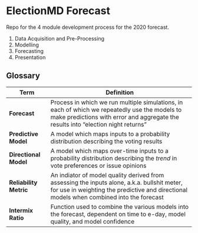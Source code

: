 # ElectionMD Forecast

Repo for the 4 module development process for the 2020 forecast.
1. Data Acquisition and Pre-Processing
2. Modelling
3. Forecasting
4. Presentation


## Glossary

**Term** | **Definition**
--- | ---
**Forecast** | Process in which we run multiple simulations, in each of which we repeatedly use the models to make predictions with error and aggregate the results into “election night returns”
**Predictive Model** | A model which maps inputs to a probability distribution describing the voting results
**Directional Model** | A model which maps over-time inputs to a probability distribution describing the *trend* in vote preferences or issue opinions
**Reliability Metric** | An indiator of model quality derived from assessing the inputs alone, a.k.a. bullshit meter, for use in weighting the predictive and directional models when combined into the forecast
**Intermix Ratio** | Function used to combine the various models into the forecast, dependent on time to e-day, model quality, and model confidence
